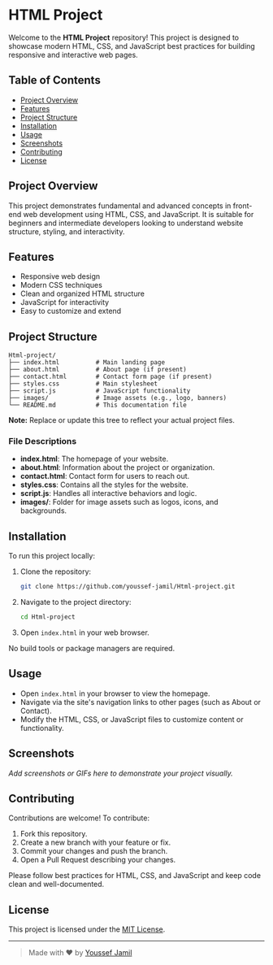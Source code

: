 # HTML Project

Welcome to the **HTML Project** repository! This project is designed to showcase modern HTML, CSS, and JavaScript best practices for building responsive and interactive web pages.

## Table of Contents

- [Project Overview](#project-overview)
- [Features](#features)
- [Project Structure](#project-structure)
- [Installation](#installation)
- [Usage](#usage)
- [Screenshots](#screenshots)
- [Contributing](#contributing)
- [License](#license)

## Project Overview

This project demonstrates fundamental and advanced concepts in front-end web development using HTML, CSS, and JavaScript. It is suitable for beginners and intermediate developers looking to understand website structure, styling, and interactivity.

## Features

- Responsive web design
- Modern CSS techniques
- Clean and organized HTML structure
- JavaScript for interactivity
- Easy to customize and extend

## Project Structure

```
Html-project/
├── index.html          # Main landing page
├── about.html          # About page (if present)
├── contact.html        # Contact form page (if present)
├── styles.css          # Main stylesheet
├── script.js           # JavaScript functionality
├── images/             # Image assets (e.g., logo, banners)
└── README.md           # This documentation file
```

**Note:** Replace or update this tree to reflect your actual project files.

### File Descriptions

- **index.html**: The homepage of your website.
- **about.html**: Information about the project or organization.
- **contact.html**: Contact form for users to reach out.
- **styles.css**: Contains all the styles for the website.
- **script.js**: Handles all interactive behaviors and logic.
- **images/**: Folder for image assets such as logos, icons, and backgrounds.

## Installation

To run this project locally:

1. Clone the repository:
   ```bash
   git clone https://github.com/youssef-jamil/Html-project.git
   ```
2. Navigate to the project directory:
   ```bash
   cd Html-project
   ```
3. Open `index.html` in your web browser.

No build tools or package managers are required.

## Usage

- Open `index.html` in your browser to view the homepage.
- Navigate via the site's navigation links to other pages (such as About or Contact).
- Modify the HTML, CSS, or JavaScript files to customize content or functionality.

## Screenshots

_Add screenshots or GIFs here to demonstrate your project visually._

## Contributing

Contributions are welcome! To contribute:

1. Fork this repository.
2. Create a new branch with your feature or fix.
3. Commit your changes and push the branch.
4. Open a Pull Request describing your changes.

Please follow best practices for HTML, CSS, and JavaScript and keep code clean and well-documented.

## License

This project is licensed under the [MIT License](LICENSE).

---

> Made with ❤️ by [Youssef Jamil](https://github.com/youssef-jamil)

